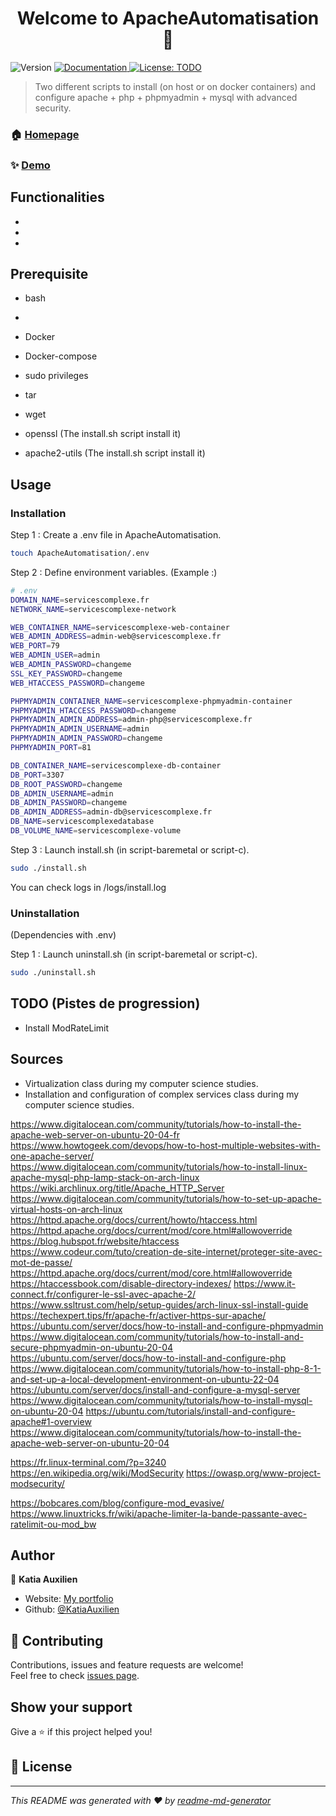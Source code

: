 <h1 align="center">Welcome to ApacheAutomatisation 👋</h1>
<p>
  <img alt="Version" src="https://img.shields.io/badge/version-1-blue.svg?cacheSeconds=2592000" />
  <a href="TODO" target="_blank">
    <img alt="Documentation" src="https://img.shields.io/badge/documentation-yes-brightgreen.svg" />
  </a>
  <a href="TODO" target="_blank">
    <img alt="License: TODO" src="https://img.shields.io/badge/License-TODO-yellow.svg" />
  </a>
</p>

> Two different scripts to install (on host or on docker containers) and configure apache + php + phpmyadmin + mysql with advanced security.

### 🏠 [Homepage](https://github.com/KatiaAuxilien/ApacheAutomatisation)

### ✨ [Demo](https://katiaauxilien.github.io/projets/) 

## Functionalities

-
-
-

## Prerequisite
- bash
- 
- Docker
- Docker-compose
- sudo privileges
- tar
- wget

- openssl (The install.sh script install it)
- apache2-utils (The install.sh script install it)

## Usage

### Installation

Step 1 : Create a .env file in ApacheAutomatisation.
```sh
touch ApacheAutomatisation/.env
```

Step 2 : Define environment variables. (Example :)
```sh
# .env
DOMAIN_NAME=servicescomplexe.fr
NETWORK_NAME=servicescomplexe-network

WEB_CONTAINER_NAME=servicescomplexe-web-container
WEB_ADMIN_ADDRESS=admin-web@servicescomplexe.fr
WEB_PORT=79
WEB_ADMIN_USER=admin
WEB_ADMIN_PASSWORD=changeme
SSL_KEY_PASSWORD=changeme
WEB_HTACCESS_PASSWORD=changeme

PHPMYADMIN_CONTAINER_NAME=servicescomplexe-phpmyadmin-container
PHPMYADMIN_HTACCESS_PASSWORD=changeme
PHPMYADMIN_ADMIN_ADDRESS=admin-php@servicescomplexe.fr
PHPMYADMIN_ADMIN_USERNAME=admin
PHPMYADMIN_ADMIN_PASSWORD=changeme
PHPMYADMIN_PORT=81

DB_CONTAINER_NAME=servicescomplexe-db-container
DB_PORT=3307
DB_ROOT_PASSWORD=changeme
DB_ADMIN_USERNAME=admin
DB_ADMIN_PASSWORD=changeme
DB_ADMIN_ADDRESS=admin-db@servicescomplexe.fr
DB_NAME=servicescomplexedatabase
DB_VOLUME_NAME=servicescomplexe-volume
```

Step 3 : Launch install.sh (in script-baremetal or script-c).
```sh
sudo ./install.sh
```

You can check logs in /logs/install.log

### Uninstallation

(Dependencies with .env)

Step 1 : Launch uninstall.sh (in script-baremetal or script-c).
```sh
sudo ./uninstall.sh
```

## TODO (Pistes de progression)

- Install ModRateLimit

## Sources

- Virtualization class  during my computer science studies.
- Installation and configuration of complex services class during my computer science studies.

https://www.digitalocean.com/community/tutorials/how-to-install-the-apache-web-server-on-ubuntu-20-04-fr
https://www.howtogeek.com/devops/how-to-host-multiple-websites-with-one-apache-server/
https://www.digitalocean.com/community/tutorials/how-to-install-linux-apache-mysql-php-lamp-stack-on-arch-linux
https://wiki.archlinux.org/title/Apache_HTTP_Server
https://www.digitalocean.com/community/tutorials/how-to-set-up-apache-virtual-hosts-on-arch-linux
https://httpd.apache.org/docs/current/howto/htaccess.html
https://httpd.apache.org/docs/current/mod/core.html#allowoverride
https://blog.hubspot.fr/website/htaccess
https://www.codeur.com/tuto/creation-de-site-internet/proteger-site-avec-mot-de-passe/
https://httpd.apache.org/docs/current/mod/core.html#allowoverride
https://htaccessbook.com/disable-directory-indexes/
https://www.it-connect.fr/configurer-le-ssl-avec-apache-2/
https://www.ssltrust.com/help/setup-guides/arch-linux-ssl-install-guide
https://techexpert.tips/fr/apache-fr/activer-https-sur-apache/
https://ubuntu.com/server/docs/how-to-install-and-configure-phpmyadmin
https://www.digitalocean.com/community/tutorials/how-to-install-and-secure-phpmyadmin-on-ubuntu-20-04
https://ubuntu.com/server/docs/how-to-install-and-configure-php
https://www.digitalocean.com/community/tutorials/how-to-install-php-8-1-and-set-up-a-local-development-environment-on-ubuntu-22-04
https://ubuntu.com/server/docs/install-and-configure-a-mysql-server
https://www.digitalocean.com/community/tutorials/how-to-install-mysql-on-ubuntu-20-04
https://ubuntu.com/tutorials/install-and-configure-apache#1-overview
https://www.digitalocean.com/community/tutorials/how-to-install-the-apache-web-server-on-ubuntu-20-04

https://fr.linux-terminal.com/?p=3240
https://en.wikipedia.org/wiki/ModSecurity
https://owasp.org/www-project-modsecurity/

https://bobcares.com/blog/configure-mod_evasive/
https://www.linuxtricks.fr/wiki/apache-limiter-la-bande-passante-avec-ratelimit-ou-mod_bw

## Author

👤 **Katia Auxilien**

* Website: [My portfolio](https://katiaauxilien.github.io/projets.html)
* Github: [@KatiaAuxilien](https://github.com/KatiaAuxilien)
<!-- * LinkedIn: [@TODO](https://linkedin.com/in/TODO) -->

## 🤝 Contributing

Contributions, issues and feature requests are welcome!<br />Feel free to check [issues page](https://github.com/KatiaAuxilien/ApacheAutomatisation/issues). 

## Show your support

Give a ⭐️ if this project helped you!

## 📝 License

<!-- Copyright © 2024 [Katia Auxilien](https://github.com/KatiaAuxilien).<br /> -->
<!-- This project is [TODO](TODO) licensed. -->

***
_This README was generated with ❤️ by [readme-md-generator](https://github.com/kefranabg/readme-md-generator)_
